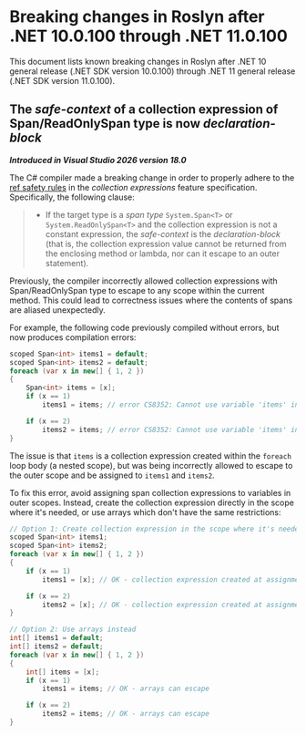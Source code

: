 # Breaking changes in Roslyn after .NET 10.0.100 through .NET 11.0.100

This document lists known breaking changes in Roslyn after .NET 10 general release (.NET SDK version 10.0.100) through .NET 11 general release (.NET SDK version 11.0.100).

## The *safe-context* of a collection expression of Span/ReadOnlySpan type is now *declaration-block*

***Introduced in Visual Studio 2026 version 18.0***

The C# compiler made a breaking change in order to properly adhere to the [ref safety rules](https://github.com/dotnet/csharplang/blob/main/proposals/csharp-12.0/collection-expressions.md#ref-safety) in the *collection expressions* feature specification. Specifically, the following clause:

> * If the target type is a *span type* `System.Span<T>` or `System.ReadOnlySpan<T>` and the collection expression is not a constant expression,
>   the *safe-context* is the *declaration-block* (that is, the collection expression value cannot be returned from the enclosing method or lambda, nor can it escape to an outer statement).

Previously, the compiler incorrectly allowed collection expressions with Span/ReadOnlySpan type to escape to any scope within the current method.
This could lead to correctness issues where the contents of spans are aliased unexpectedly.

For example, the following code previously compiled without errors, but now produces compilation errors:

```csharp
scoped Span<int> items1 = default;
scoped Span<int> items2 = default;
foreach (var x in new[] { 1, 2 })
{
    Span<int> items = [x];
    if (x == 1)
        items1 = items; // error CS8352: Cannot use variable 'items' in this context because it may expose referenced variables outside of their declaration scope

    if (x == 2)
        items2 = items; // error CS8352: Cannot use variable 'items' in this context because it may expose referenced variables outside of their declaration scope
}
```

The issue is that `items` is a collection expression created within the `foreach` loop body (a nested scope), but was being incorrectly allowed to escape to the outer scope and be assigned to `items1` and `items2`.

To fix this error, avoid assigning span collection expressions to variables in outer scopes. Instead, create the collection expression directly in the scope where it's needed, or use arrays which don't have the same restrictions:

```csharp
// Option 1: Create collection expression in the scope where it's needed
scoped Span<int> items1;
scoped Span<int> items2;
foreach (var x in new[] { 1, 2 })
{
    if (x == 1)
        items1 = [x]; // OK - collection expression created at assignment

    if (x == 2)
        items2 = [x]; // OK - collection expression created at assignment
}

// Option 2: Use arrays instead
int[] items1 = default;
int[] items2 = default;
foreach (var x in new[] { 1, 2 })
{
    int[] items = [x];
    if (x == 1)
        items1 = items; // OK - arrays can escape

    if (x == 2)
        items2 = items; // OK - arrays can escape
}
```
